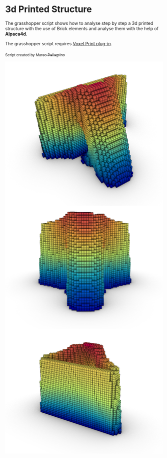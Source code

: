 # 3d Printed Structure

The grasshopper script shows how to analyse step by step a 3d printed structure with the use of Brick elements and analyse them with the help of **Alpaca4d**.<br>

The grasshopper script requires <a href="https://www.food4rhino.com/en/app/concre3dlab">Voxel Print plug-in</a>.

<sub>Script created by </sub><a href="https://github.com/Marco-Pellegrino/"><sub>Marco Pellegrino</sub></a> 


<p align="center">
<img src="images/image_1.png" alt="img_1" width="800" align = "middle">
<img src="images/image_2.png" alt="img_2" width="800" align = "middle">
<img src="images/image_3.png" alt="img_3" width="800" align = "middle">
</p>
